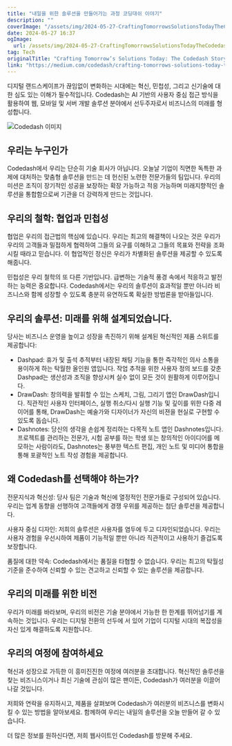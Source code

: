 ```yaml
---
title: "내일을 위한 솔루션을 만들어가는 과정 코딩대쉬 이야기"
description: ""
coverImage: "/assets/img/2024-05-27-CraftingTomorrowsSolutionsTodayTheCodedashStory_0.png"
date: 2024-05-27 16:37
ogImage:
  url: /assets/img/2024-05-27-CraftingTomorrowsSolutionsTodayTheCodedashStory_0.png
tag: Tech
originalTitle: "Crafting Tomorrow’s Solutions Today: The Codedash Story"
link: "https://medium.com/codedash/crafting-tomorrows-solutions-today-the-codedash-story-005daf85c459"
---
```


디지털 랜드스케이프가 끊임없이 변화하는 시대에는 혁신, 민첩성, 그리고 신기술에 대한 심도 있는 이해가 필수적입니다. Codedash는 AI 기반의 사용자 중심 접근 방식을 활용하여 웹, 모바일 및 서버 개발 솔루션 분야에서 선두주자로서 비즈니스의 미래를 형성합니다.

![Codedash 이미지](/assets/img/2024-05-27-CraftingTomorrowsSolutionsTodayTheCodedashStory_0.png)

## 우리는 누구인가

Codedash에서 우리는 단순히 기술 회사가 아닙니다. 오늘날 기업이 직면한 독특한 과제에 대처하는 맞춤형 솔루션을 만드는 데 헌신된 노련한 전문가들의 팀입니다. 우리의 미션은 조직이 장기적인 성공을 보장하는 확장 가능하고 적응 가능하며 미래지향적인 솔루션을 통합함으로써 기관을 더 강력하게 만드는 것입니다.

<div class="content-ad"></div>

## 우리의 철학: 협업과 민첩성

협업은 우리의 접근법의 핵심에 있습니다. 우리는 최고의 해결책이 나오는 것은 우리가 우리의 고객들과 밀접하게 협력하여 그들의 요구를 이해하고 그들의 목표와 전략을 조화시킬 때라고 믿습니다. 이 협업적인 정신은 우리가 차별화된 솔루션을 제공할 수 있도록 해줍니다.

민첩성은 우리 철학의 또 다른 기반입니다. 급변하는 기술적 풍경 속에서 적응하고 발전하는 능력은 중요합니다. Codedash에서는 우리의 솔루션이 효과적일 뿐만 아니라 비즈니스와 함께 성장할 수 있도록 충분히 유연하도록 확실한 방법론을 받아들입니다.

## 우리의 솔루션: 미래를 위해 설계되었습니다.

<div class="content-ad"></div>

당사는 비즈니스 운영을 높이고 성장을 촉진하기 위해 설계된 혁신적인 제품 스위트를 제공합니다:

- Dashpad: 휴가 및 출석 추적부터 내장된 채팅 기능을 통한 즉각적인 의사 소통을 용이하게 하는 탁월한 올인원 앱입니다. 작업 추적을 위한 사용자 정의 보드를 갖춘 Dashpad는 생산성과 조직을 향상시켜 실수 없이 모든 것이 원활하게 이루어집니다.
- DrawDash: 창의력을 발휘할 수 있는 스케치, 그림, 그리기 앱인 DrawDash입니다. 직관적인 사용자 인터페이스, 실행 취소/다시 실행 기능 및 깊이를 위한 다중 레이어를 통해, DrawDash는 예술가와 디자이너가 자신의 비젼을 현실로 구현할 수 있도록 돕습니다.
- Dashnotes: 당신의 생각을 손쉽게 정리하는 다목적 노트 앱인 Dashnotes입니다. 프로젝트를 관리하는 전문가, 시험 공부를 하는 학생 또는 창의적인 아이디어를 메모하는 사람이라도, Dashnotes는 풍부한 텍스트 편집, 개인 노트 및 미디어 통합을 통해 포괄적인 노트 작성 경험을 제공합니다.

## 왜 Codedash를 선택해야 하는가?

전문지식과 혁신성: 당사 팀은 기술과 혁신에 열정적인 전문가들로 구성되어 있습니다. 우리는 업계 동향을 선행하여 고객들에게 경쟁 우위를 제공하는 첨단 솔루션을 제공합니다.

<div class="content-ad"></div>

사용자 중심 디자인: 저희의 솔루션은 사용자를 염두에 두고 디자인되었습니다. 우리는 사용자 경험을 우선시하여 제품이 기능적일 뿐만 아니라 직관적이고 사용하기 즐겁도록 보장합니다.

품질에 대한 약속: Codedash에서는 품질을 타협할 수 없습니다. 우리는 최고의 탁월성 기준을 준수하여 신뢰할 수 있는 견고하고 신뢰할 수 있는 솔루션을 제공합니다.

## 우리의 미래를 위한 비전

우리가 미래를 바라보며, 우리의 비전은 기술 분야에서 가능한 한 한계를 뛰어넘기를 계속하는 것입니다. 우리는 디지털 전환의 선두에 서 있어 기업이 디지털 시대의 복잡성을 자신 있게 해결하도록 지원합니다.

<div class="content-ad"></div>

## 우리의 여정에 참여하세요

혁신과 성장으로 가득한 이 흥미진진한 여정에 여러분을 초대합니다. 혁신적인 솔루션을 찾는 비즈니스이거나 최신 기술에 관심이 많은 팬이든, Codedash가 여러분을 이끌어 나갈 것입니다.

저희와 연락을 유지하시고, 제품을 살펴보며 Codedash가 여러분의 비즈니스를 변화시킬 수 있는 방법을 알아보세요. 함께하여 우리는 내일의 솔루션을 오늘 만들어 갈 수 있습니다.

더 많은 정보를 원하신다면, 저희 웹사이트인 Codedash를 방문해 주세요.
